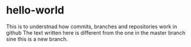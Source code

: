 # hello-world
This is to understnad how commits, branches and repositories work in github
The text written here is different from the one in the master branch sine this is a new branch.
